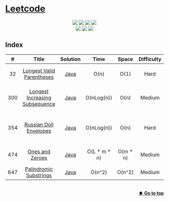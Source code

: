 # [Leetcode](https://leetcode.com/problemset/all/)
<p align="center">
    <a><img src="https://img.shields.io/github/license/vikash-g/Leetcode?color=blue"></a>
    <a><img src="https://img.shields.io/github/languages/top/vikash-g/Leetcode?color=magenta"></a>
    <a><img src="https://img.shields.io/badge/update-daily-green"></a>
    <a><img src="https://img.shields.io/badge/solutions-3%20of%202281-ff69b4"></a>
    </br>
    <a><img src="https://img.shields.io/badge/Easy-0-00a152"></a>
    <a><img src="https://img.shields.io/badge/Medium-3-ff9100"></a>
    <a><img src="https://img.shields.io/badge/Hard-2-f50057"></a>
</p>

## Index
|#|Title|Solution|Time|Space|Difficulty|Tags|Note|
|:---:|:---:|:---:|:---:|:---:|:---:|:---:|:---:|
|32|[Longest Valid Parentheses](https://leetcode.com/problems/longest-valid-parentheses/)|[Java](https://github.com/vikash-g/Leetcode/blob/main/Java/32%20-%20Longest%20Valid%20Parentheses.java)|O(n)|O(1)|Hard|String, DP, Stack||
|300|[Longest Increasing Subsequence](https://leetcode.com/problems/longest-increasing-subsequence/)|[Java](https://github.com/vikash-g/Leetcode/blob/main/Java/300%20-%20Longest%20Increasing%20Subsequence.java)|O(nLog(n))|O(n)|Medium|Array, Binary Search, DP||
|354|[Russian Doll Envelopes](https://leetcode.com/problems/russian-doll-envelopes/)|[Java](https://github.com/vikash-g/Leetcode/blob/main/Java/354%20-%20Russian%20Doll%20Envelopes.java)|O(nLog(n))|O(n)|Hard|Array, Sorting, Binary Search, DP||
|474|[Ones and Zeroes](https://leetcode.com/problems/ones-and-zeroes/)|[Java](https://github.com/vikash-g/Leetcode/blob/main/Java/474%20-%20Ones%20and%20Zeroes.java)|O(L * m * n)|O(m * n)|Medium|Arrays, String, DP||
|647|[Palindromic Substrings](https://leetcode.com/problems/palindromic-substrings/)|[Java](https://github.com/vikash-g/Leetcode/blob/main/Java/647%20-%20Palindromic%20Substrings.java)|O(n^2)|O(n^2)|Medium|String, DP||

<br/>
<div align="right">
    <b><a href="#index">⬆️ Go to top</a></b>
</div>
